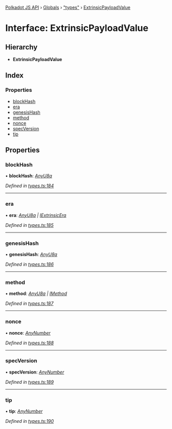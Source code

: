 [Polkadot JS API](../README.md) › [Globals](../globals.md) › ["types"](../modules/_types_.md) › [ExtrinsicPayloadValue](_types_.extrinsicpayloadvalue.md)

# Interface: ExtrinsicPayloadValue

## Hierarchy

* **ExtrinsicPayloadValue**

## Index

### Properties

* [blockHash](_types_.extrinsicpayloadvalue.md#blockhash)
* [era](_types_.extrinsicpayloadvalue.md#era)
* [genesisHash](_types_.extrinsicpayloadvalue.md#genesishash)
* [method](_types_.extrinsicpayloadvalue.md#method)
* [nonce](_types_.extrinsicpayloadvalue.md#nonce)
* [specVersion](_types_.extrinsicpayloadvalue.md#specversion)
* [tip](_types_.extrinsicpayloadvalue.md#tip)

## Properties

###  blockHash

• **blockHash**: *[AnyU8a](../modules/_types_.md#anyu8a)*

*Defined in [types.ts:184](https://github.com/polkadot-js/api/blob/a8bfa90b87/packages/types/src/types.ts#L184)*

___

###  era

• **era**: *[AnyU8a](../modules/_types_.md#anyu8a) | [IExtrinsicEra](_types_.iextrinsicera.md)*

*Defined in [types.ts:185](https://github.com/polkadot-js/api/blob/a8bfa90b87/packages/types/src/types.ts#L185)*

___

###  genesisHash

• **genesisHash**: *[AnyU8a](../modules/_types_.md#anyu8a)*

*Defined in [types.ts:186](https://github.com/polkadot-js/api/blob/a8bfa90b87/packages/types/src/types.ts#L186)*

___

###  method

• **method**: *[AnyU8a](../modules/_types_.md#anyu8a) | [IMethod](_types_.imethod.md)*

*Defined in [types.ts:187](https://github.com/polkadot-js/api/blob/a8bfa90b87/packages/types/src/types.ts#L187)*

___

###  nonce

• **nonce**: *[AnyNumber](../modules/_types_.md#anynumber)*

*Defined in [types.ts:188](https://github.com/polkadot-js/api/blob/a8bfa90b87/packages/types/src/types.ts#L188)*

___

###  specVersion

• **specVersion**: *[AnyNumber](../modules/_types_.md#anynumber)*

*Defined in [types.ts:189](https://github.com/polkadot-js/api/blob/a8bfa90b87/packages/types/src/types.ts#L189)*

___

###  tip

• **tip**: *[AnyNumber](../modules/_types_.md#anynumber)*

*Defined in [types.ts:190](https://github.com/polkadot-js/api/blob/a8bfa90b87/packages/types/src/types.ts#L190)*
